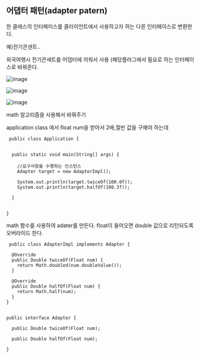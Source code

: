## 어댑터 패턴(adapter patern)

한 클래스의 인터페이스를 클라이언트에서 사용하고자 하는 다른 인터페이스로 변환한다.

예)전기콘센트..

외국여행시 전기콘세트를 어댑터에 끼워서 사용 (해당플러그에서 필요로 하는 인터페이스로 바꿔준다.

![image](https://user-images.githubusercontent.com/87956185/152647479-6e7d65c3-b932-4e45-947d-e3af199607e1.png)
 
 ![image](https://user-images.githubusercontent.com/87956185/152648464-6c91ec24-bf02-4d06-89f8-b7c20d3f55c4.png)
 
 ![image](https://user-images.githubusercontent.com/87956185/152650016-3bffa230-0920-4a1d-8cca-6f5b8c04ca76.png)

 
 math 알고리즘을 사용해서 바꿔주기
 
 application class 에서 float num을 받아서 2배,절반 값을 구해야 하는데
 
     public class Application {


      public static void main(String[] args) {

        //요구사항을 수행하는 인스턴스
        Adapter target = new AdapterImpl();

        System.out.println(target.twiceOf(100.0f));
        System.out.println(target.halfOf(100.3f));

      }


    }
 
 
 math 함수를 사용하여 adater를 만든다.
 float이 들어오면 double 값으로 리턴되도록 오버라이드 한다.
 
     public class AdapterImpl implements Adapter {

      @Override
      public Double twiceOf(Float num) {
        return Math.doubled(num.doubleValue());
      }

      @Override
      public Double halfOf(Float num) {
        return Math.half(num);
      }
    }
    
    
    public interface Adapter {

      public Double twiceOf(Float num);

      public Double halfOf(Float num);
	
    }
